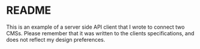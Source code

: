 # README

This is an example of a server side API client that I wrote to connect two CMSs. Please remember that it was written to the clients specifications, and does not reflect my design preferences.